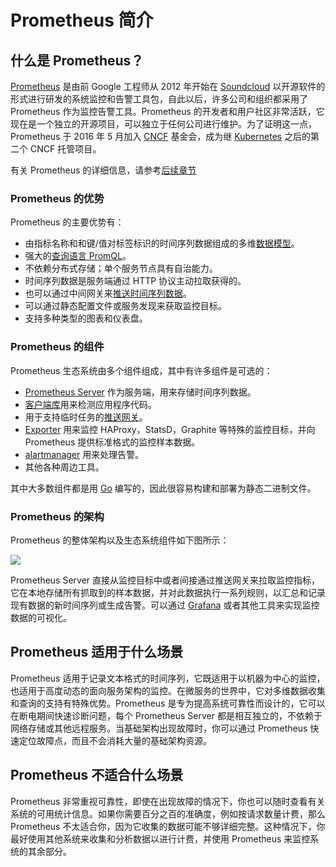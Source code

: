 # Prometheus 简介

## 什么是 Prometheus？

[Prometheus](https://github.com/prometheus) 是由前 Google 工程师从 2012 年开始在 [Soundcloud](http://soundcloud.com/) 以开源软件的形式进行研发的系统监控和告警工具包，自此以后，许多公司和组织都采用了 Prometheus 作为监控告警工具。Prometheus 的开发者和用户社区非常活跃，它现在是一个独立的开源项目，可以独立于任何公司进行维护。为了证明这一点，Prometheus 于 2016 年 5 月加入 [CNCF](https://cncf.io/) 基金会，成为继 [Kubernetes](http://kubernetes.io/) 之后的第二个 CNCF 托管项目。

有关 Prometheus 的详细信息，请参考[后续章节](media.html)

### Prometheus 的优势

Prometheus 的主要优势有：

+ 由指标名称和和键/值对标签标识的时间序列数据组成的多维[数据模型](../2-concepts/data_model.html)。
+ 强大的[查询语言 PromQL](../4-prometheus/basics.html)。
+ 不依赖分布式存储；单个服务节点具有自治能力。
+ 时间序列数据是服务端通过 HTTP 协议主动拉取获得的。
+ 也可以通过中间网关来[推送时间序列数据](../5-instrumenting/pushing.html)。
+ 可以通过静态配置文件或服务发现来获取监控目标。
+ 支持多种类型的图表和仪表盘。

### Prometheus 的组件

Prometheus 生态系统由多个组件组成，其中有许多组件是可选的：

+ [Prometheus Server](https://github.com/prometheus/prometheus) 作为服务端，用来存储时间序列数据。
+ [客户端库](../5-instrumenting/clientlibs.html)用来检测应用程序代码。
+ 用于支持临时任务的[推送网关](https://github.com/prometheus/pushgateway)。
+ [Exporter](../5-instrumenting/exporters.html) 用来监控 HAProxy，StatsD，Graphite 等特殊的监控目标，并向 Prometheus 提供标准格式的监控样本数据。
+ [alartmanager](https://github.com/prometheus/alertmanager) 用来处理告警。
+ 其他各种周边工具。

其中大多数组件都是用 [Go](https://golang.org/) 编写的，因此很容易构建和部署为静态二进制文件。

### Prometheus 的架构

Prometheus 的整体架构以及生态系统组件如下图所示：

![](https://hugo-picture.oss-cn-beijing.aliyuncs.com/images/9Qt5yi.jpg)

Prometheus Server 直接从监控目标中或者间接通过推送网关来拉取监控指标，它在本地存储所有抓取到的样本数据，并对此数据执行一系列规则，以汇总和记录现有数据的新时间序列或生成告警。可以通过 [Grafana](https://grafana.com/) 或者其他工具来实现监控数据的可视化。

## Prometheus 适用于什么场景

Prometheus 适用于记录文本格式的时间序列，它既适用于以机器为中心的监控，也适用于高度动态的面向服务架构的监控。在微服务的世界中，它对多维数据收集和查询的支持有特殊优势。Prometheus 是专为提高系统可靠性而设计的，它可以在断电期间快速诊断问题，每个 Prometheus Server 都是相互独立的，不依赖于网络存储或其他远程服务。当基础架构出现故障时，你可以通过 Prometheus 快速定位故障点，而且不会消耗大量的基础架构资源。

## Prometheus 不适合什么场景

Prometheus 非常重视可靠性，即使在出现故障的情况下，你也可以随时查看有关系统的可用统计信息。如果你需要百分之百的准确度，例如按请求数量计费，那么 Prometheus 不太适合你，因为它收集的数据可能不够详细完整。这种情况下，你最好使用其他系统来收集和分析数据以进行计费，并使用 Prometheus 来监控系统的其余部分。